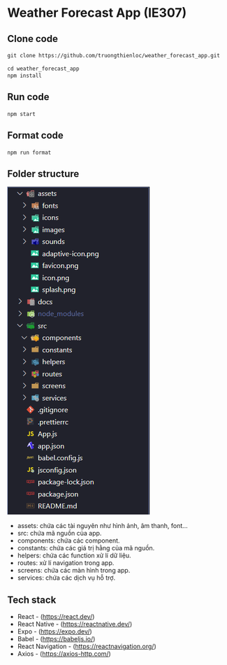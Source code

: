 # Weather Forecast App (IE307)

## Clone code

```shell
git clone https://github.com/truongthienloc/weather_forecast_app.git
```

```shell
cd weather_forecast_app
npm install
```

## Run code

```shell
npm start
```

## Format code

```shell
npm run format
```

## Folder structure

![folder structure](/docs/images/folder_structure.png)

- assets: chứa các tài nguyên như hình ảnh, âm thanh, font...
- src: chứa mã nguồn của app.
- components: chứa các component.
- constants: chứa các giá trị hằng của mã nguồn.
- helpers: chứa các function xử lí dữ liệu.
- routes: xử lí navigation trong app.
- screens: chứa các màn hình trong app.
- services: chứa các dịch vụ hỗ trợ.

## Tech stack

- React - (https://react.dev/)
- React Native - (https://reactnative.dev/)
- Expo - (https://expo.dev/)
- Babel - (https://babeljs.io/)
- React Navigation - (https://reactnavigation.org/)
- Axios - (https://axios-http.com/)
